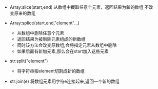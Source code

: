 - Array:slice(start,end)
    从数组中截取任意个元素，返回结果为新的数组
    不改变原来的数组

- Array:splice(start,end,"element"...)
    - 从数组中删除任意个元素
    - 返回结果为被删除元素组成的新数组
    - 同时该方法会改变原数组,会将指定元素从数组中删除
    - 如果后面有新加元素,那么会在start加入这些元素

- str:split("element")
   - 将字符串按element切割成新的数组

- str:join(e)
    将数组元素用字符e连接起来,返回一个新的数组
